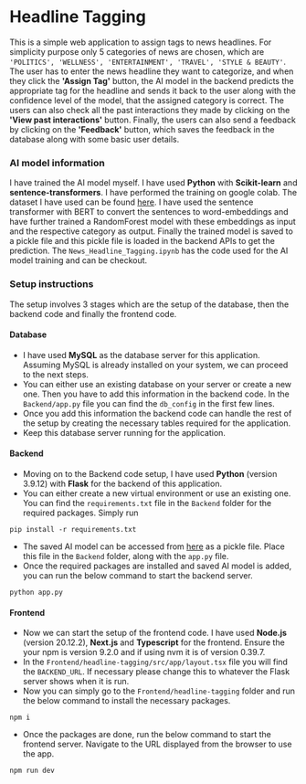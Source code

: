 # Headline Tagging

This is a simple web application to assign tags to news headlines. For simplicity purpose only 5 categories of news are chosen, which are
`'POLITICS', 'WELLNESS', 'ENTERTAINMENT', 'TRAVEL', 'STYLE & BEAUTY'`. The user has to enter the news headline they want to categorize, and when they click the **'Assign Tag'** button, the AI model in the backend predicts the appropriate tag for the headline and sends it back to the user along with the confidence level of the model, that the assigned category is correct. The users can also check all the past interactions they made by clicking on the **'View past interactions'** button. Finally, the users can also send a feedback by clicking on the **'Feedback'** button, which saves the feedback in the database along with some basic user details.

### AI model information

I have trained the AI model myself. I have used **Python** with **Scikit-learn** and **sentence-transformers**. I have performed the training on google colab. The dataset I have used can be found [here](https://www.kaggle.com/datasets/rmisra/news-category-dataset). I have used the sentence transformer with BERT to convert the sentences to word-embeddings and have further trained a RandomForest model with these embeddings as input and the respective category as output. Finally the trained model is saved to a pickle file and this pickle file is loaded in the backend APIs to get the prediction. The `News_Headline_Tagging.ipynb` has the code used for the AI model training and can be checkout.

### Setup instructions

The setup involves 3 stages which are the setup of the database, then the backend code and finally the frontend code.

#### Database

-  I have used **MySQL** as the database server for this application. Assuming MySQL is already installed on your system, we can proceed to the next steps.
-  You can either use an existing database on your server or create a new one. Then you have to add this information in the backend code. In the `Backend/app.py` file you can find the `db_config` in the first few lines.
-  Once you add this information the backend code can handle the rest of the setup by creating the necessary tables required for the application.
-  Keep this database server running for the application.

#### Backend

-  Moving on to the Backend code setup, I have used **Python** (version 3.9.12) with **Flask** for the backend of this application.
-  You can either create a new virtual environment or use an existing one. You can find the `requirements.txt` file in the `Backend` folder for the required packages. Simply run

```
pip install -r requirements.txt
```

-  The saved AI model can be accessed from [here](https://drive.google.com/file/d/1is4owGy0N84NyLXBN3JNXV026Gr-rH7e/view?usp=sharing) as a pickle file. Place this file in the `Backend` folder, along with the `app.py` file.
-  Once the required packages are installed and saved AI model is added, you can run the below command to start the backend server.

```
python app.py
```

#### Frontend

-  Now we can start the setup of the frontend code. I have used **Node.js** (version 20.12.2), **Next.js** and **Typescript** for the frontend. Ensure the your npm is version 9.2.0 and if using nvm it is of version 0.39.7.
-  In the `Frontend/headline-tagging/src/app/layout.tsx` file you will find the `BACKEND_URL`. If necessary please change this to whatever the Flask server shows when it is run.
-  Now you can simply go to the `Frontend/headline-tagging` folder and run the below command to install the necessary packages.

```
npm i
```

-  Once the packages are done, run the below command to start the frontend server. Navigate to the URL displayed from the browser to use the app.

```
npm run dev
```
